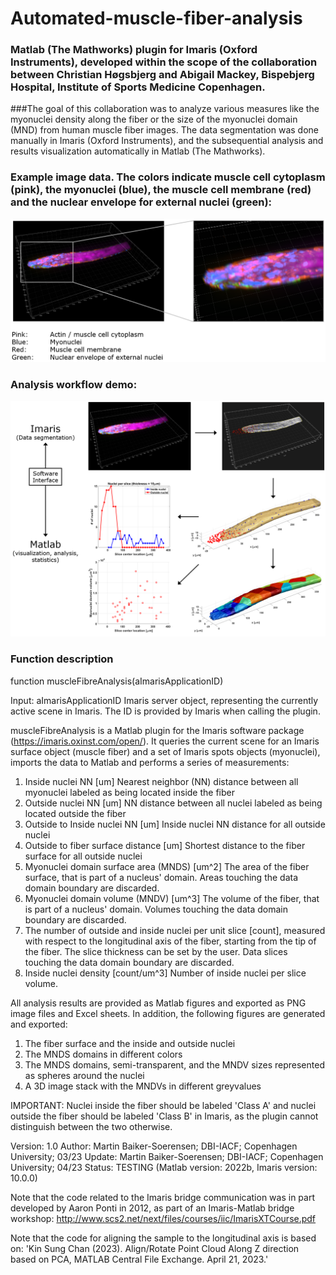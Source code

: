 #  Automated-muscle-fiber-analysis
### Matlab (The Mathworks) plugin for Imaris (Oxford Instruments), developed within the scope of the collaboration between Christian Høgsbjerg and Abigail Mackey, Bispebjerg Hospital, Institute of Sports Medicine Copenhagen. 

###The goal of this collaboration was to analyze various measures like the myonuclei density along the fiber or the size of the myonuclei domain (MND) from human muscle fiber images. The data segmentation was done manually in Imaris (Oxford Instruments), and the subsequential analysis and results visualization automatically in Matlab (The Mathworks).

### Example image data. The colors indicate muscle cell cytoplasm (pink), the myonuclei (blue), the muscle cell membrane (red) and the nuclear envelope for external nuclei (green):
![Stained muscle fiber tip](Muscle_fiber_tip_stained.png)

### Analysis workflow demo:
![Analysis workflow demo](Analysis_workflow_Imaris_Matlab.png)

### Function description
function muscleFibreAnalysis(aImarisApplicationID)

Input:
aImarisApplicationID        Imaris server object, representing the
                            currently active scene in Imaris. 
                            The ID is provided by Imaris when calling 
                            the plugin.

muscleFibreAnalysis is a Matlab plugin for the Imaris software package 
  (https://imaris.oxinst.com/open/). It queries the current scene for an
  Imaris surface object (muscle fiber) and a set of Imaris spots objects
  (myonuclei), imports the data to Matlab and performs a series of 
  measurements:

1. Inside nuclei NN [um]
   Nearest neighbor (NN) distance between all myonuclei labeled as 
   being located inside the fiber
2. Outside nuclei NN [um] 
   NN distance between all nuclei labeled as being located outside 
   the fiber
3. Outside to Inside nuclei NN [um]
   Inside nuclei NN distance for all outside nuclei
4. Outside to fiber surface distance [um]
   Shortest distance to the fiber surface for all outside nuclei
5. Myonuclei domain surface area (MNDS) [um^2]
   The area of the fiber surface, that is part of a nucleus' domain.
   Areas touching the data domain boundary are discarded.
6. Myonuclei domain volume (MNDV) [um^3]
   The volume of the fiber, that is part of a nucleus' domain. Volumes
   touching the data domain boundary are discarded.
7. The number of outside and inside nuclei per unit slice [count],
   measured with respect to the longitudinal axis of the fiber, 
   starting from the tip of the fiber. The slice thickness can be set 
   by the user. Data slices touching the data domain boundary are 
   discarded. 
8. Inside nuclei density [count/um^3] 
   Number of inside nuclei per slice volume.

All analysis results are provided as Matlab figures and exported as PNG 
image files and Excel sheets. In addition, the following figures are 
generated and exported:

1. The fiber surface and the inside and outside nuclei
2. The MNDS domains in different colors
3. The MNDS domains, semi-transparent, and the MNDV sizes represented
   as spheres around the nuclei
4. A 3D image stack with the MNDVs in different greyvalues

IMPORTANT: Nuclei inside the fiber should be labeled 'Class A' and 
nuclei outside the fiber should be labeled 'Class B' in Imaris, as the
plugin cannot distinguish between the two otherwise.

Version: 1.0
Author: Martin Baiker-Soerensen; DBI-IACF; Copenhagen University; 03/23
Update: Martin Baiker-Soerensen; DBI-IACF; Copenhagen University; 04/23
Status: TESTING (Matlab version: 2022b, Imaris version: 10.0.0)

Note that the code related to the Imaris bridge communication was in part
developed by Aaron Ponti in 2012, as part of an Imaris-Matlab bridge
workshop: http://www.scs2.net/next/files/courses/iic/ImarisXTCourse.pdf

Note that the code for aligning the sample to the longitudinal axis is 
based on: 'Kin Sung Chan (2023). Align/Rotate Point Cloud Along Z 
direction based on PCA, MATLAB Central File Exchange. April 21, 2023.'